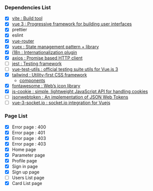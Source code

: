 ### Dependencies List

- [x] [vite : Build tool](https://vitejs.dev/)
- [x] [vue 3 : Progressive framework for building user interfaces](https://v3.vuejs.org/)
- [x] prettier
- [x] eslint
- [x] [vue-router](https://next.router.vuejs.org/)
- [x] [vuex : State management pattern + library](https://vuex.vuejs.org/)
- [x] [i18n : Internationalization plugin](https://kazupon.github.io/vue-i18n/)
- [x] [axios : Promise based HTTP client](https://axios-http.com/)
- [ ] [jest : Testing framework](https://jestjs.io/)
- [ ] [vue-test-utils : official testing suite utils for Vue.js 3](https://next.vue-test-utils.vuejs.org/)
- [x] [tailwind : Utility-first CSS framework](https://tailwindcss.com/docs)
  - [components](https://tailwindcomponents.com/components/)
- [x] [fontawesome : Web’s icon library](https://fontawesome.com/v5.15/icons?d=gallery&p=2&s=solid&m=free)
- [x] [js-cookie : simple, lightweight JavaScript API for handling cookies](https://github.com/js-cookie/js-cookie)
- [ ] [jsonwebtoken : An implementation of JSON Web Tokens](https://www.npmjs.com/package/jsonwebtoken)
- [ ] [vue-3-socket.io : socket.io integration for Vuejs](https://github.com/kil0ba/Vue-3-Socket.io)

### Page List

- [x] Error page : 400
- [x] Error page : 401
- [x] Error page : 403
- [x] Error page : 403
- [x] Home page
- [x] Parameter page
- [x] Profile page
- [x] Sign in page
- [x] Sign up page
- [ ] Users List page
- [x] Card List page
